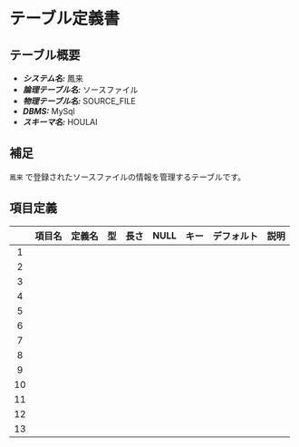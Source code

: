 # テーブル定義書

## テーブル概要

- **_システム名:_** 鳳来
- **_論理テーブル名:_** ソースファイル
- **_物理テーブル名:_** SOURCE_FILE
- **_DBMS:_** MySql
- **_スキーマ名:_** HOULAI

## 補足

`鳳来` で登録されたソースファイルの情報を管理するテーブルです。

## 項目定義

|     | 項目名 | 定義名 | 型  | 長さ | NULL | キー | デフォルト | 説明 |
| :-: | :----- | ------ | :-: | :--: | :--: | :--: | :--------: | ---- |
|  1  |        |        |     |      |      |      |            |      |
|  2  |        |        |     |      |      |      |            |      |
|  3  |        |        |     |      |      |      |            |      |
|  4  |        |        |     |      |      |      |            |      |
|  5  |        |        |     |      |      |      |            |      |
|  6  |        |        |     |      |      |      |            |      |
|  7  |        |        |     |      |      |      |            |      |
|  8  |        |        |     |      |      |      |            |      |
|  9  |        |        |     |      |      |      |            |      |
| 10  |        |        |     |      |      |      |            |      |
| 11  |        |        |     |      |      |      |            |      |
| 12  |        |        |     |      |      |      |            |      |
| 13  |        |        |     |      |      |      |            |      |
